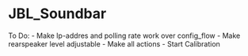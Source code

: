 # JBL_Soundbar

To Do: 
    - Make Ip-addres and polling rate work over config_flow
    - Make rearspeaker level adjustable 
    - Make all actions
    - Start Calibration